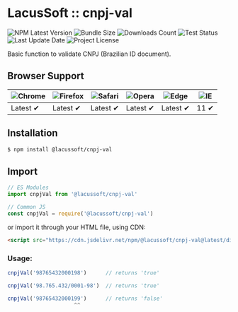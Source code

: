 # LacusSoft :: cnpj-val

![NPM Latest Version](https://img.shields.io/npm/v/@lacussoft/cnpj-val)
![Bundle Size](https://img.shields.io/bundlephobia/min/@lacussoft/cnpj-val?label=bundle%20size)
![Downloads Count](https://img.shields.io/npm/dm/@lacussoft/cnpj-val.svg)
![Test Status](https://img.shields.io/github/actions/workflow/status/juliolmuller/cnpj-utils-js/release.yml?label=ci/cd)
![Last Update Date](https://img.shields.io/github/last-commit/juliolmuller/cnpj-utils-js)
![Project License](https://img.shields.io/github/license/juliolmuller/cnpj-utils-js)

Basic function to validate CNPJ (Brazilian ID document).

## Browser Support

![Chrome](https://raw.github.com/alrra/browser-logos/master/src/chrome/chrome_48x48.png) | ![Firefox](https://raw.github.com/alrra/browser-logos/master/src/firefox/firefox_48x48.png) | ![Safari](https://raw.github.com/alrra/browser-logos/master/src/safari/safari_48x48.png) | ![Opera](https://raw.github.com/alrra/browser-logos/master/src/opera/opera_48x48.png) | ![Edge](https://raw.github.com/alrra/browser-logos/master/src/edge/edge_48x48.png) | ![IE](https://raw.github.com/alrra/browser-logos/master/src/archive/internet-explorer_9-11/internet-explorer_9-11_48x48.png) |
--- | --- | --- | --- | --- | --- |
Latest ✔ | Latest ✔ | Latest ✔ | Latest ✔ | Latest ✔ | 11 ✔ |

## Installation

```bash
$ npm install @lacussoft/cnpj-val
```

## Import

```js
// ES Modules
import cnpjVal from '@lacussoft/cnpj-val'

// Common JS
const cnpjVal = require('@lacussoft/cnpj-val')
```

or import it through your HTML file, using CDN:

```html
<script src="https://cdn.jsdelivr.net/npm/@lacussoft/cnpj-val@latest/dist/cnpj-val.min.js"></script>
```

### Usage:

```js
cnpjVal('98765432000198')      // returns 'true'

cnpjVal('98.765.432/0001-98')  // returns 'true'

cnpjVal('98765432000199')      // returns 'false'
                     ^^
```
